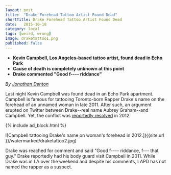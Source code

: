 ```yaml
---
layout: post
title:  "Drake Forehead Tattoo Artist Found Dead"
shortTitle: Drake Forehead Tattoo Artist Found Dead
date:   2015-10-18
category: local
tags: [weird, wrong]
image: draketattoo1.png
published: false
---
```

- __Kevin Campbell, Los Angeles-based tattoo artist, found dead in Echo Park__
- __Cause of death is completely unknown at this point__
- __Drake commented "Good f---- riddance"__


*By [Jonathan Denton](https://www.facebook.com/profile.php?id=100009311557342)*

Last night Kevin Campbell was found dead in an Echo Park apartment. Campbell is famous for tattooing Toronto-born Rapper Drake's name on the forehead of an unnamed woman in late 2011. After such, an argument erupted on Twitter between Drake--real name Aubrey Graham--and Campbell. Yet, the conflict was [reportedly resolved](http://www.spin.com/2012/01/drake-ends-beef-conscience-free-tattoo-artist/) in 2012. 

{% include ad_block.html %}

![Campbell tattooing Drake's name on woman's forehead in 2012.]({{site.url }}/watermarked/draketattoo2.jpg)


Drake was reached for comment and said "Good f---- riddance, f--- that guy."  Drake reportedly had his body guard visit Campbell in 2011.  While Drake was in LA over the weekend and despite his comments, LAPD has not named the rapper as a suspect. 




